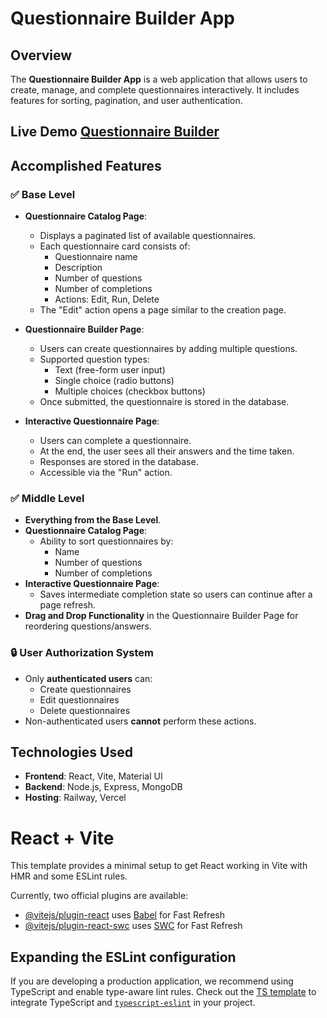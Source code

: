 # Questionnaire Builder App

## Overview
The **Questionnaire Builder App** is a web application that allows users to create, manage, and complete questionnaires interactively. It includes features for sorting, pagination, and user authentication.

## Live Demo [Questionnaire Builder](https://questionnaire-builder-frontend-li8d90ud6-sl0wdives-projects.vercel.app/)

## Accomplished Features

### ✅ Base Level
- **Questionnaire Catalog Page**:
  - Displays a paginated list of available questionnaires.
  - Each questionnaire card consists of:
    - Questionnaire name
    - Description
    - Number of questions
    - Number of completions
    - Actions: Edit, Run, Delete
  - The "Edit" action opens a page similar to the creation page.

- **Questionnaire Builder Page**:
  - Users can create questionnaires by adding multiple questions.
  - Supported question types:
    - Text (free-form user input)
    - Single choice (radio buttons)
    - Multiple choices (checkbox buttons)
  - Once submitted, the questionnaire is stored in the database.

- **Interactive Questionnaire Page**:
  - Users can complete a questionnaire.
  - At the end, the user sees all their answers and the time taken.
  - Responses are stored in the database.
  - Accessible via the "Run" action.

### ✅ Middle Level
- **Everything from the Base Level**.
- **Questionnaire Catalog Page**:
  - Ability to sort questionnaires by:
    - Name
    - Number of questions
    - Number of completions
- **Interactive Questionnaire Page**:
  - Saves intermediate completion state so users can continue after a page refresh.
- **Drag and Drop Functionality** in the Questionnaire Builder Page for reordering questions/answers.

### 🔒 User Authorization System
- Only **authenticated users** can:
  - Create questionnaires
  - Edit questionnaires
  - Delete questionnaires
- Non-authenticated users **cannot** perform these actions.

## Technologies Used
- **Frontend**: React, Vite, Material UI
- **Backend**: Node.js, Express, MongoDB
- **Hosting**: Railway, Vercel



# React + Vite

This template provides a minimal setup to get React working in Vite with HMR and some ESLint rules.

Currently, two official plugins are available:

- [@vitejs/plugin-react](https://github.com/vitejs/vite-plugin-react/blob/main/packages/plugin-react/README.md) uses [Babel](https://babeljs.io/) for Fast Refresh
- [@vitejs/plugin-react-swc](https://github.com/vitejs/vite-plugin-react-swc) uses [SWC](https://swc.rs/) for Fast Refresh

## Expanding the ESLint configuration

If you are developing a production application, we recommend using TypeScript and enable type-aware lint rules. Check out the [TS template](https://github.com/vitejs/vite/tree/main/packages/create-vite/template-react-ts) to integrate TypeScript and [`typescript-eslint`](https://typescript-eslint.io) in your project.
